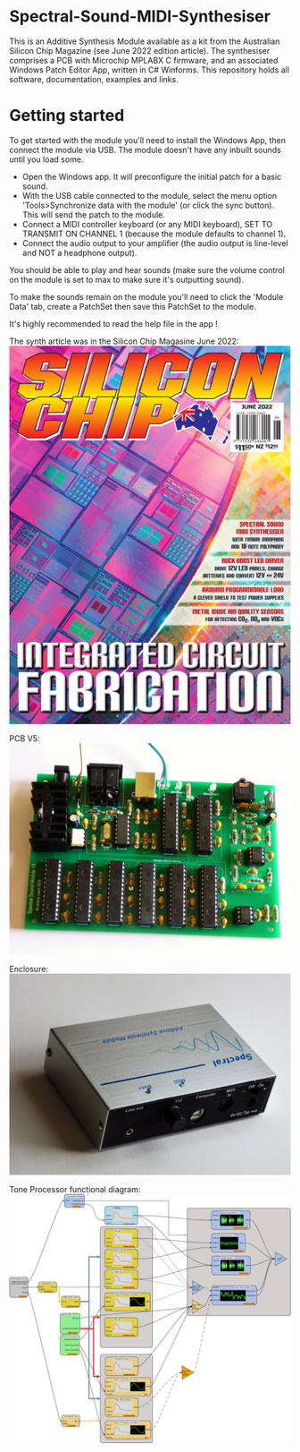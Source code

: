 # Spectral-Sound-MIDI-Synthesiser
This is an Additive Synthesis Module available as a kit from the Australian Silicon Chip Magazine (see June 2022 edition article). The synthesiser comprises a PCB with Microchip MPLABX C firmware, and an associated Windows Patch Editor App, written in C# Winforms. This repository holds all software, documentation, examples and links. 

# Getting started
To get started with the module you'll need to install the Windows App, then connect the module via USB. The module doesn't have any inbuilt sounds until you load some.
- Open the Windows app. It will preconfigure the initial patch for a basic sound.
- With the USB cable connected to the module, select the menu option 'Tools>Synchronize data with the module' (or click the sync button). This will send the patch to the module.
- Connect a MIDI controller keyboard (or any MIDI keyboard), SET TO TRANSMIT ON CHANNEL 1 (because the module defaults to channel 1).
- Connect the audio output to your amplifier (the audio output is line-level and NOT a headphone output).

You should be able to play and hear sounds (make sure the volume control on the module is set to max to make sure it's outputting sound).

To make the sounds remain on the module you'll need to click the 'Module Data' tab, create a PatchSet then save this PatchSet to the module. 

It's highly recommended to read the help file in the app !


The synth article was in the Silicon Chip Magasine June 2022:
![Article was in the Silicon Chip Magasine June 2022](SiliconChipMagasineJune2022FrontCover.jpg)

PCB V5:
![The PCB V 5](/Documentation/Project-Photos/SpectralSoundModuleV5_PCB_1.jpg)

Enclosure:
![The PCB enclosure](/Documentation/Project-Photos/SpectralSoundModuleV5_Enclosure_1.jpg)

Tone Processor functional diagram:
![The Tone Processor functional diagram](/Documentation/Project-Photos/ToneProcessorFunctionalDiagram1.jpg)





